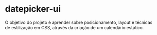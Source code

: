# datepicker-ui
O objetivo do projeto é aprender sobre posicionamento, layout e técnicas de estilização em CSS, através da criação de um calendário estático.
